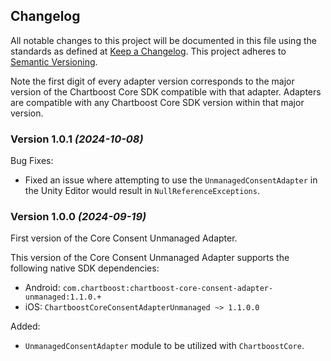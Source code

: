## Changelog
All notable changes to this project will be documented in this file using the standards as defined at [Keep a Changelog](https://keepachangelog.com/en/1.0.0/). This project adheres to [Semantic Versioning](https://semver.org/spec/v2.0.0).

Note the first digit of every adapter version corresponds to the major version of the Chartboost Core SDK compatible with that adapter. 
Adapters are compatible with any Chartboost Core SDK version within that major version.

### Version 1.0.1 *(2024-10-08)*

Bug Fixes:
- Fixed an issue where attempting to use the `UnmanagedConsentAdapter` in the Unity Editor would result in `NullReferenceExceptions`.

### Version 1.0.0 *(2024-09-19)*
First version of the Core Consent Unmanaged Adapter.

This version of the Core Consent Unmanaged Adapter supports the following native SDK dependencies:
* Android: `com.chartboost:chartboost-core-consent-adapter-unmanaged:1.1.0.+`
* iOS: `ChartboostCoreConsentAdapterUnmanaged ~> 1.1.0.0` 

Added: 

- `UnmanagedConsentAdapter` module to be utilized with `ChartboostCore`.
